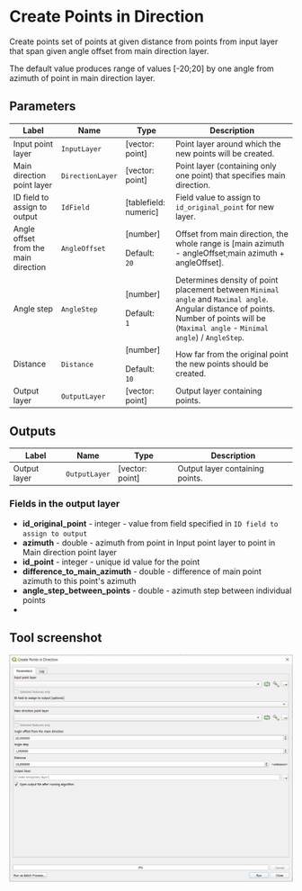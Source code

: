 # Create Points in Direction

Create points set of points at given distance from points from input layer that span given angle offset from main direction layer.

The default value produces range of values [-20;20] by one angle from azimuth of point in main direction layer.

## Parameters

| Label                                | Name             | Type                                    | Description                                                                                                                                                                                |
| ------------------------------------ | ---------------- | --------------------------------------- | ------------------------------------------------------------------------------------------------------------------------------------------------------------------------------------------ |
| Input point layer                    | `InputLayer`     | [vector: point]                         | Point layer around which the new points will be created.                                                                                                                                   |
| Main direction point layer           | `DirectionLayer` | [vector: point]                         | Point layer (containing only one point) that specifies main direction.                                                                                                                     |
| ID field to assign to output         | `IdField`        | [tablefield: numeric]                   | Field value to assign to `id_original_point` for new layer.                                                                                                                                |
| Angle offset from the main direction | `AngleOffset`    | [number] <br/><br/> Default: <br/> `20` | Offset from main direction, the whole range is [main azimuth - angleOffset;main azimuth + angleOffset].                                                                                    |
| Angle step                           | `AngleStep`      | [number] <br/><br/> Default: <br/> `1`  | Determines density of point placement between `Minimal angle` and `Maximal angle`. Angular distance of points. Number of points will be (`Maximal angle` - `Minimal angle`) / `AngleStep`. |
| Distance                             | `Distance`       | [number] <br/><br/> Default: <br/> `10` | How far from the original point the new points should be created.                                                                                                                          |
| Output layer                         | `OutputLayer`    | [vector: point]                         | Output layer containing points.                                                                                                                                                            |

## Outputs

| Label        | Name          | Type            | Description                     |
| ------------ | ------------- | --------------- | ------------------------------- |
| Output layer | `OutputLayer` | [vector: point] | Output layer containing points. |

### Fields in the output layer

* __id_original_point__ - integer - value from field specified in `ID field to assign to output`
* __azimuth__ - double - azimuth from point in Input point layer to point in Main direction point layer
* __id_point__ - integer - unique id value for the point
* __difference_to_main_azimuth__ - double - difference of main point azimuth to this point's azimuth
* __angle_step_between_points__ - double - azimuth step between individual points
* 
## Tool screenshot

![Create points in direction](../../images/tool_points_in_direction.png)
	